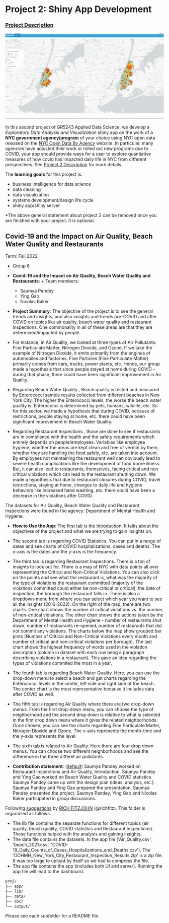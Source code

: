 # Project 2: Shiny App Development

### [Project Description](doc/project2_desc.md)

![screenshot](doc/figs/map.jpg)

In this second project of GR5243 Applied Data Science, we develop a *Exploratory Data Analysis and Visualization* shiny app on the work of a **NYC government agency/program** of your choice using NYC open data released on the [NYC Open Data By Agency](https://opendata.cityofnewyork.us/data/) website. In particular, many agencies have adjusted their work or rolled out new programs due to COVID, your app should provide ways for a user to explore quantiative measures of how covid has impacted daily life in NYC from different prospectives. See [Project 2 Description](doc/project2_desc.md) for more details.  

The **learning goals** for this project is:

- business intelligence for data science
- data cleaning
- data visualization
- systems development/design life cycle
- shiny app/shiny server

*The above general statement about project 2 can be removed once you are finished with your project. It is optional.

## Covid-19 and the Impact on Air Quality, Beach Water Quality and Restaurants
Term: Fall 2022

+ Group 6
+ **Covid-19 and the Impact on Air Quality, Beach Water Quality and Restaurants**: + Team members:
	+ Saumya Pandey
	+ Ying Gao
	+ Nicolas Baker

+ **Project Summary**: The objective of the project is to see the general trends and insights, and also insights and trends pre-COVID and after COVID on topics like air quality, beach water quality and restaurant inspections. One commonality in all of these areas are that they are determined/impacted by people. 
+ For instance, in Air Quality, we looked at three types of Air Pollutants: Fine Particulate Matter, Nitrogen Dioxide, and Ozone. If we take the example of Nitrogen Dioxide, it emits primarily from the engines of automobiles and factories. Fine Particles (Fine Particulate Matter) primarily comes from cars, trucks, power plants, etc. Hence, our group made a hypothesis that since people stayed at home during COVID - during that phase, there could have been significant improvement in Air Quality. 
+ Regarding Beach Water Quality , Beach quality is tested and measured by Enterococci sample results collected from different beaches in New York City. The higher the Enterococci levels, the worse the beach water quality is. Enterococci is determined by pets, humans, wildlife, etc. So for this sector, we made a hypothesis that during COVID, because of restrictions, people staying at home, etc. there could have been significant improvement in Beach Water Quality.
+ Regarding Restaurant Inspections , those are done to see if restaurants are in compliance with the health and the safety requirements which entirely depends on people/employees. Variables like employee hygiene, whether the areas are kept clean and free of vermin by them, whether they are handling the food safely, etc. are taken into account. By employees not maintaining the restaurant well can obviously lead to severe health complications like the development of food borne illness. But, it can also lead to restaurants, themselves, facing critical and non critical violations which can lead to the restaurant shutting down. We made a hypothesis that due to restaurant closures during COVID, travel restrictions, staying at home, changes to daily life and hygiene behaviors like increased hand washing, etc. there could have been a decrease in the violations after COVID.

The datasets for Air Quality, Beach Water Quality and Restaurant Inspections were found in the agency: Department of Mental Health and Hygiene.

+ **How to Use the App**: The first tab is the Introduction. It talks about the objectives of the project and what we are trying to gain insights on.
+ The second tab is regarding COVID Statistics. You can put in a range of dates and see charts of COVID hospitalizations, cases and deaths. The x-axis is the dates and the y-axis is the frequency.
+ The third tab is regarding Restaurant Inspections. There is a ton of insights to look out for. There is a map of NYC with data points all over representing the Critical and Non-Critical Violations. You can also click on the points and see what the restaurant is, what was the majority of the type of violations the restaurant committed (majority of the violations committed could either be non-critical or critical), the date of inspection, the borough the restaurant falls in. There is also a dropdown-menu from where you can select which year you want to see all the insights (2016-2022). On the right of the map, there are two charts. One chart shows the number of critical violations vs. the number of non-critical violations. The other chart shows the actions taken by the Department of Mental Health and Hygiene - number of restaurants shut down, number of restaurants re-opened, number of restaurants that did not commit any violations. The charts below the map show grouped bar plots (Number of Critical and Non-Critical Violations every month and number of critical and non-critical violations per borough). The last chart shows the highest frequency of words used in the violation description (column in dataset with each row beng a paragraph describing violations in a restaurant). This gave an idea regarding the types of violations commited the most in a year. 
+ The fourth tab is regarding Beach Water Quality. Here, you can use the drop-down menu to select a beach and get charts regarding the Enterococci levels in the center, left side and right side of the beach. The center chart is the most representative because it includes data after COVID as well.
+ The fifth tab is regarding Air Quality where there are two drop-down menus. From the first drop-down menu, you can choose the type of neighborhood and the second drop down is relative to what is selected in the first drop down menu where it gives the related neighborhoods. Once chosen, you can see the charts regarding Fine Particulate Matter, Nitrogen Dioxide and Ozone. The x-axis represents the month-time and the y-axis represents the level.
+ The sixth tab is related to Air Quality. Here there are four drop down menus. You can choose two different neighborhoods and see the difference in the three differet air pollutants. 


+ **Contribution statement**: ([default](doc/a_note_on_contributions.md)) 
Saumya Pandey worked on Restaurant Inspections and Air Quality, Introduction. Saumya Pandey and Ying Gao worked on Beach Water Quality and COVID statistics
Saumya Pandey came up with the design plan (ideas, analysis, etc.). Saumya Pandey and Ying Gao prepared the presentation. Saumya Pandey presented the project. Saumya Pandey, Ying Gao and Nicolas Baker participated in group discussions.


Following [suggestions](http://nicercode.github.io/blog/2013-04-05-projects/) by [RICH FITZJOHN](http://nicercode.github.io/about/#Team) (@richfitz). This folder is orgarnized as follows.

- The lib file contains the separate functions for different topics (air quality, beach quality, COVID statistics and Restaurant Inspections). These functions helped with the analysis and gaining insights.
- The data file contains the datasets. In the app file ('Air_Quality.csv', 'beach_2021.csv', 'COVID-19_Daily_Counts_of_Cases_Hospitalizations_and_Deaths.csv').
The 'DOHMH_New_York_City_Restaurant_Inspection_Results.zip' is a zip file. It was too large to upload by itself so we had to compress the file.
- The app file contains the app (includes both UI and server). Running the app file will lead to the dashboard.


```
proj/
├── app/
├── lib/
├── data/
├── doc/
└── output/
```

Please see each subfolder for a README file.

